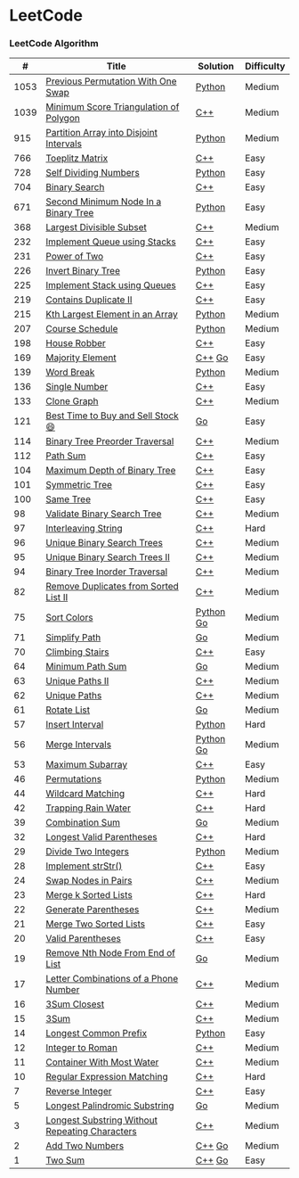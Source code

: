 LeetCode
========

### LeetCode Algorithm


| #    | Title                                                                                                                              | Solution                                                                                        | Difficulty |
| ---- | ---------------------------------------------------------------------------------------------------------------------------------- | ----------------------------------------------------------------------------------------------- | ---------- |
| 1053 | [Previous Permutation With One Swap](https://leetcode-cn.com/problems/previous-permutation-with-one-swap/)                         | [Python](./algorithms/python3/1053.PreviousPermutationWithOneSwap.py)                           | Medium     |
| 1039 | [Minimum Score Triangulation of Polygon](https://leetcode-cn.com/problems/minimum-score-triangulation-of-polygon/)                 | [C++](./algorithms/cpp/1039.MinimumScoreTriangulationofPolygon.cpp)                             | Medium     |
| 915  | [Partition Array into Disjoint Intervals](https://leetcode-cn.com/problems/partition-array-into-disjoint-intervals/)               | [Python](./algorithms/python3/915.PartitionArrayintoDisjointIntervals.py)                       | Medium     |
| 766  | [Toeplitz Matrix](https://leetcode-cn.com/problems/toeplitz-matrix/)                                                               | [C++](./algorithms/cpp/766.ToeplitzMatrix.cpp)                                                  | Easy       |
| 728  | [Self Dividing Numbers](https://leetcode-cn.com/problems/self-dividing-numbers/)                                                   | [Python](./algorithms/python3/728.SelfDividingNumbers.py)                                       | Easy       |
| 704  | [Binary Search](https://leetcode-cn.com/problems/binary-search/)                                                                   | [C++](./algorithms/cpp/BinarySearch.cpp)                                                        | Easy       |
| 671  | [Second Minimum Node In a Binary Tree](https://leetcode-cn.com/problems/second-minimum-node-in-a-binary-tree/)                     | [Python](./algorithms/python3/671.SecondMinimumNodeInaBinaryTree.py)                            | Easy       |
| 368  | [Largest Divisible Subset](https://leetcode-cn.com/problems/largest-divisible-subset/)                                             | [C++](./algorithms/cpp/368.LargestDivisibleSubset.cpp)                                          | Medium     |
| 232  | [Implement Queue using Stacks](https://leetcode-cn.com/problems/implement-queue-using-stacks/)                                     | [C++](./algorithms/cpp/232.ImplementQueueusingStacks.cpp)                                       | Easy       |
| 231  | [Power of Two](https://leetcode-cn.com/problems/power-of-two/)                                                                     | [C++](./algorithms/cpp/231.PowerofTwo.cpp)                                                      | Easy       |
| 226  | [Invert Binary Tree](https://leetcode-cn.com/problems/invert-binary-tree/)                                                         | [Python](./algorithms/python3/226.InvertBinaryTree.py)                                          | Easy       |
| 225  | [Implement Stack using Queues](https://leetcode-cn.com/problems/implement-stack-using-queues/)                                     | [C++](./algorithms/cpp/225.ImplementStackusingQueues.cpp)                                       | Easy       |
| 219  | [Contains Duplicate II](https://leetcode-cn.com/problems/contains-duplicate-ii/)                                                   | [C++](./algorithms/cpp/ContainsDuplicateII.cpp)                                                 | Easy       |
| 215  | [Kth Largest Element in an Array](https://leetcode-cn.com/problems/kth-largest-element-in-an-array/)                               | [Python](./algorithms/python3/215.KthLargestElementinanArray.py)                                | Medium     |
| 207  | [Course Schedule](https://leetcode-cn.com/problems/course-schedule/)                                                               | [Python](./algorithms/python3/207.CourseSchedule.py)                                            | Medium     |
| 198  | [House Robber](https://leetcode-cn.com/problems/house-robber/)                                                                     | [C++](./algorithms/cpp/198.HouseRobber.cpp)                                                     | Easy       |
| 169  | [Majority Element](https://leetcode-cn.com/problems/majority-element/)                                                             | [C++](./algorithms/cpp/MajorityElement.cpp) [Go](./algorithms/golang/169.MajorityElement.go)    | Easy       |
| 139  | [Word Break](https://leetcode-cn.com/problems/word-break/)                                                                         | [Python](./algorithms/python3/139.WordBreak.py)                                                 | Medium     |
| 136  | [Single Number](https://leetcode-cn.com/problems/single-number/)                                                                   | [C++](./algorithms/cpp/136.SingleNumber.cpp)                                                    | Easy       |
| 133  | [Clone Graph](https://leetcode-cn.com/problems/clone-graph/)                                                                       | [C++](./algorithms/cpp/CloneGraph.cpp)                                                          | Medium     |
| 121  | [Best Time to Buy and Sell Stock 😄](https://leetcode-cn.com/problems/best-time-to-buy-and-sell-stock/)                            | [Go](./algorithms/golang/121.BestTimetoBuyandSellStock.go)                                      | Easy       |
| 114  | [Binary Tree Preorder Traversal](https://leetcode-cn.com/problems/binary-tree-preorder-traversal/)                                 | [C++](./algorithms/cpp/144.BinaryTreePreorderTraversal.cpp)                                     | Medium     |
| 112  | [Path Sum](https://leetcode-cn.com/problems/path-sum/)                                                                             | [C++](./algorithms/cpp/112.PathSum.cpp)                                                         | Easy       |
| 104  | [Maximum Depth of Binary Tree](https://leetcode-cn.com/problems/maximum-depth-of-binary-tree/)                                     | [C++](./algorithms/cpp/104.MaximumDepthofBinaryTree.cpp)                                        | Easy       |
| 101  | [Symmetric Tree](https://leetcode-cn.com/problems/symmetric-tree/)                                                                 | [C++](./algorithms/cpp/101.SymmetricTree.cpp)                                                   | Easy       |
| 100  | [Same Tree](https://leetcode-cn.com/problems/same-tree/)                                                                           | [C++](./algorithms/cpp/100.SameTree.cpp)                                                        | Easy       |
| 98   | [Validate Binary Search Tree](https://leetcode-cn.com/problems/validate-binary-search-tree/)                                       | [C++](./algorithms/cpp/98.ValidateBinarySearchTree.cpp)                                         | Medium     |
| 97   | [Interleaving String](https://leetcode-cn.com/problems/interleaving-string/)                                                       | [C++](./algorithms/cpp/InterleavingString.cpp)                                                  | Hard       |
| 96   | [Unique Binary Search Trees](https://leetcode-cn.com/problems/unique-binary-search-trees/)                                         | [C++](./algorithms/cpp/96.UniqueBinarySearchTrees.cpp)                                          | Medium     |
| 95   | [Unique Binary Search Trees II](https://leetcode-cn.com/problems/unique-binary-search-trees-ii/)                                   | [C++](./algorithms/cpp/95.UniqueBinarySearchTreesII.cpp)                                        | Medium     |
| 94   | [Binary Tree Inorder Traversal](https://leetcode-cn.com/problems/binary-tree-inorder-traversal/)                                   | [C++](./algorithms/cpp/94.BinaryTreeInorderTraversal.cpp)                                       | Medium     |
| 82   | [Remove Duplicates from Sorted List II](https://leetcode-cn.com/problems/remove-duplicates-from-sorted-list-ii/)                   | [C++](./algorithms/cpp/82.RemoveDuplicatesfromSortedListII.cpp)                                 | Medium     |
| 75   | [Sort Colors](https://leetcode-cn.com/problems/sort-colors/)                                                                       | [Python](./algorithms/python3/SortColors.py) [Go](./algorithms/golang/75.SortColors.go)         | Medium     |
| 71   | [Simplify Path](https://leetcode-cn.com/problems/simplify-path/)                                                                   | [Go](./algorithms/golang/71.SimplifyPath.go)                                                    | Medium     |
| 70   | [Climbing Stairs](https://leetcode-cn.com/problems/climbing-stairs/)                                                               | [C++](./algorithms/cpp/70.ClimbingStairs.cpp)                                                   | Easy       |
| 64   | [Minimum Path Sum](https://leetcode-cn.com/problems/minimum-path-sum/)                                                             | [Go](./algorithms/golang/64.MinimumPathSum.go)                                                  | Medium     |
| 63   | [Unique Paths II](https://leetcode-cn.com/problems/unique-paths-ii/)                                                               | [C++](./algorithms/cpp/63.UniquePathsII.cpp)                                                    | Medium     |
| 62   | [Unique Paths](https://leetcode-cn.com/problems/unique-paths/)                                                                     | [C++](./algorithms/cpp/62.UniquePaths.cpp)                                                      | Medium     |
| 61   | [Rotate List](https://leetcode-cn.com/problems/rotate-list/)                                                                       | [Go](./algorithms/golang/61.RotateList.go)                                                      | Medium     |
| 57   | [Insert Interval](https://leetcode-cn.com/problems/insert-interval/)                                                               | [Python](./algorithms/python3/57.InsertInterval.py)                                             | Hard       |
| 56   | [Merge Intervals](https://leetcode-cn.com/problems/merge-intervals/)                                                               | [Python](./algorithms/python3/MergeIntervals.py) [Go](./algorithms/golang/56.MergeIntervals.go) | Medium     |
| 53   | [Maximum Subarray](https://leetcode-cn.com/problems/maximum-subarray/)                                                             | [C++](./algorithms/cpp/53.MaximumSubarray.cpp)                                                  | Easy       |
| 46   | [Permutations](https://leetcode-cn.com/problems/permutations/)                                                                     | [Python](./algorithms/python3/46.Permutations.py)                                               | Medium     |
| 44   | [Wildcard Matching](https://leetcode-cn.com/problems/wildcard-matching/)                                                           | [C++](./algorithms/cpp/44.WildcardMatching.cpp)                                                 | Hard       |
| 42   | [Trapping Rain Water](https://leetcode-cn.com/problems/trapping-rain-water/)                                                       | [C++](./algorithms/cpp/42.TrappingRainWater.cpp)                                                | Hard       |
| 39   | [Combination Sum](https://leetcode-cn.com/problems/combination-sum/)                                                               | [Go](./algorithms/golang/39.CombinationSum.go)                                                  | Medium     |
| 32   | [Longest Valid Parentheses](https://leetcode-cn.com/problems/longest-valid-parentheses/)                                           | [C++](./algorithms/cpp/32.LongestValidParentheses.cpp)                                          | Hard       |
| 29   | [Divide Two Integers](https://leetcode-cn.com/problems/divide-two-integers/)                                                       | [Python](./algorithms/python3/29.DivideTwoIntegers.py)                                          | Medium     |
| 28   | [Implement strStr()](https://leetcode-cn.com/problems/implement-strstr/)                                                           | [C++](./algorithms/cpp/ImplementstrStr.cpp)                                                     | Easy       |
| 24   | [Swap Nodes in Pairs](https://leetcode-cn.com/problems/swap-nodes-in-pairs/)                                                       | [C++](./algorithms/cpp/24.SwapNodesinPairs.cpp)                                                 | Medium     |
| 23   | [Merge k Sorted Lists](https://leetcode-cn.com/problems/merge-k-sorted-lists/)                                                     | [C++](./algorithms/cpp/23.MergekSortedLists.cpp)                                                | Hard       |
| 22   | [Generate Parentheses](https://leetcode-cn.com/problems/generate-parentheses/)                                                     | [C++](./algorithms/cpp/GenerateParentheses.cpp)                                                 | Medium     |
| 21   | [Merge Two Sorted Lists](https://leetcode-cn.com/problems/merge-two-sorted-lists/)                                                 | [C++](./algorithms/cpp/21.MergeTwoSortedLists.cpp)                                              | Easy       |
| 20   | [Valid Parentheses](https://leetcode-cn.com/problems/valid-parentheses/)                                                           | [C++](./algorithms/cpp/20.ValidParentheses.cpp)                                                 | Easy       |
| 19   | [Remove Nth Node From End of List](https://leetcode-cn.com/problems/remove-nth-node-from-end-of-list/)                             | [Go](./algorithms/golang/19.RemoveNthNodeFromEndofList.go)                                      | Medium     |
| 17   | [Letter Combinations of a Phone Number](https://leetcode-cn.com/problems/letter-combinations-of-a-phone-number/)                   | [C++](./algorithms/cpp/LetterCombinationsofaPhoneNumber.cpp)                                    | Medium     |
| 16   | [3Sum Closest](https://leetcode-cn.com/problems/3sum-closest/)                                                                     | [C++](./algorithms/cpp/3SumClosest.cpp)                                                         | Medium     |
| 15   | [3Sum](https://leetcode-cn.com/problems/3sum/)                                                                                     | [C++](./algorithms/cpp/3Sum.cpp)                                                                | Medium     |
| 14   | [Longest Common Prefix](https://leetcode-cn.com/problems/longest-common-prefix/)                                                   | [Python](./algorithms/python3/LongestCommonPrefix.py)                                           | Easy       |
| 12   | [Integer to Roman](https://leetcode-cn.com/problems/integer-to-roman/)                                                             | [C++](./algorithms/cpp/IntegertoRoman.cpp)                                                      | Medium     |
| 11   | [Container With Most Water](https://leetcode-cn.com/problems/container-with-most-water/)                                           | [C++](./algorithms/cpp/11.ContainerWithMostWater.cpp)                                           | Medium     |
| 10   | [Regular Expression Matching](https://leetcode-cn.com/problems/regular-expression-matching/)                                       | [C++](./algorithms/cpp/10.RegularExpressionMatching.cpp)                                        | Hard       |
| 7    | [Reverse Integer](https://leetcode-cn.com/problems/reverse-integer/)                                                               | [C++](./algorithms/cpp/7.reverse_integer.cpp)                                                   | Easy       |
| 5    | [Longest Palindromic Substring](https://leetcode-cn.com/problems/longest-palindromic-substring/)                                   | [Go](./algorithms/golang/5.LongestPalindromicSubstring.go)                                      | Medium     |
| 3    | [Longest Substring Without Repeating Characters](https://leetcode-cn.com/problems/longest-substring-without-repeating-characters/) | [C++](./algorithms/cpp/3.longest_substring_without_repeating_characters.cpp)                    | Medium     |
| 2    | [Add Two Numbers](https://leetcode-cn.com/problems/add-two-numbers/)                                                               | [C++](./algorithms/cpp/2.add_two_numbers.cpp) [Go](./algorithms/golang/2.AddTwoNumbers.go)      | Medium     |
| 1    | [Two Sum](https://leetcode-cn.com/problems/two-sum/)                                                                               | [C++](./algorithms/cpp/1.two_sum.cpp) [Go](./algorithms/golang/1.TwoSum.go)                     | Easy       |